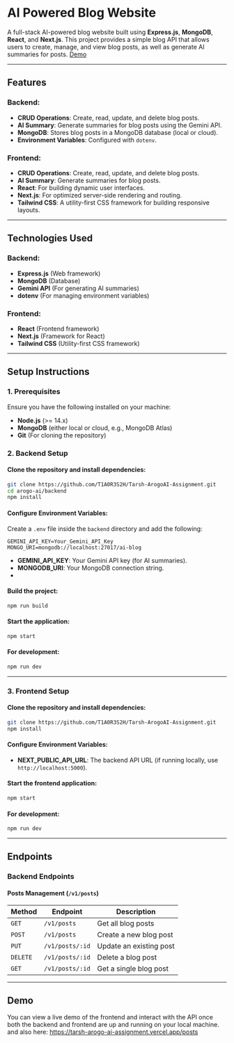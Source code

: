 # AI Powered Blog Website

A full-stack AI-powered blog website built using **Express.js**, **MongoDB**, **React**, and **Next.js**. This project provides a simple blog API that allows users to create, manage, and view blog posts, as well as generate AI summaries for posts.
[Demo](https://tarsh-arogo-ai-assignment.vercel.app/posts)

---

## Features

### Backend:
- **CRUD Operations**: Create, read, update, and delete blog posts.
- **AI Summary**: Generate summaries for blog posts using the Gemini API.
- **MongoDB**: Stores blog posts in a MongoDB database (local or cloud).
- **Environment Variables**: Configured with `dotenv`.

### Frontend:
- **CRUD Operations**: Create, read, update, and delete blog posts.
- **AI Summary**: Generate summaries for blog posts.
- **React**: For building dynamic user interfaces.
- **Next.js**: For optimized server-side rendering and routing.
- **Tailwind CSS**: A utility-first CSS framework for building responsive layouts.

---

## Technologies Used

### Backend:
- **Express.js** (Web framework)
- **MongoDB** (Database)
- **Gemini API** (For generating AI summaries)
- **dotenv** (For managing environment variables)

### Frontend:
- **React** (Frontend framework)
- **Next.js** (Framework for React)
- **Tailwind CSS** (Utility-first CSS framework)

---

## Setup Instructions

### 1. Prerequisites

Ensure you have the following installed on your machine:
- **Node.js** (>= 14.x)
- **MongoDB** (either local or cloud, e.g., MongoDB Atlas)
- **Git** (For cloning the repository)

### 2. Backend Setup

#### Clone the repository and install dependencies:
```bash
git clone https://github.com/T1A0R3S2H/Tarsh-ArogoAI-Assignment.git
cd arogo-ai/backend
npm install
```

#### Configure Environment Variables:

Create a `.env` file inside the `backend` directory and add the following:

```env
GEMINI_API_KEY=Your_Gemini_API_Key
MONGO_URI=mongodb://localhost:27017/ai-blog
```

- **GEMINI_API_KEY**: Your Gemini API key (for AI summaries).
- **MONGODB_URI**: Your MongoDB connection string.
- 

#### Build the project:
```bash
npm run build
```

#### Start the application:
```bash
npm start
```

#### For development:
```bash
npm run dev
```

---

### 3. Frontend Setup

#### Clone the repository and install dependencies:
```bash
git clone https://github.com/T1A0R3S2H/Tarsh-ArogoAI-Assignment.git
npm install
```

#### Configure Environment Variables:

- **NEXT_PUBLIC_API_URL**: The backend API URL (if running locally, use `http://localhost:5000`).

#### Start the frontend application:
```bash
npm start
```

#### For development:
```bash
npm run dev
```

---

## Endpoints

### Backend Endpoints

#### Posts Management (`/v1/posts`)

| Method | Endpoint          | Description               |
|--------|-------------------|---------------------------|
| `GET`  | `/v1/posts`       | Get all blog posts        |
| `POST` | `/v1/posts`       | Create a new blog post    |
| `PUT`  | `/v1/posts/:id`   | Update an existing post   |
| `DELETE` | `/v1/posts/:id` | Delete a blog post        |
| `GET`  | `/v1/posts/:id`   | Get a single blog post    |

---

## Demo

You can view a live demo of the frontend and interact with the API once both the backend and frontend are up and running on your local machine.
and also here: https://tarsh-arogo-ai-assignment.vercel.app/posts

